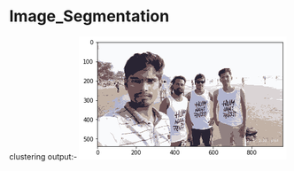 # Image_Segmentation
 clustering output:-
![alt text](https://github.com/deepesh321/Image_Segmentation/blob/master/cluster.png)
